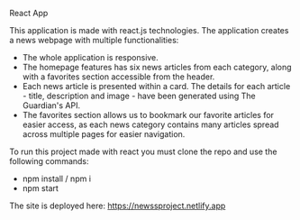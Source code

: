 React App

This application is made with react.js technologies. The application creates a news webpage with multiple functionalities:
* The whole application is responsive.
* The homepage features has six news articles from each category, along with a favorites section accessible from the header. 
* Each news article is presented within a card. The details for each article - title, description and image - have been generated using The Guardian's API. 
* The favorites section allows us to bookmark our favorite articles for easier access, as each news category contains many articles spread across multiple pages for easier navigation.

To run this project made with react you must clone the repo and use the following commands:

* npm install / npm i
* npm start

The site is deployed here: https://newssproject.netlify.app

